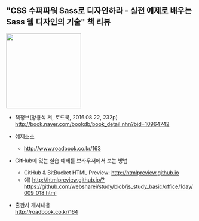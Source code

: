 ## "CSS 수퍼파워 Sass로 디자인하라 - 실전 예제로 배우는 Sass 웹 디자인의 기술" 책 리뷰<br>
<img src="https://user-images.githubusercontent.com/10431663/29647005-bdd29eb6-88c1-11e7-9b80-112af1c7a0da.png" width="200">

* 책정보(양용석 저, 로드북, 2016.08.22, 232p)<br>
  http://book.naver.com/bookdb/book_detail.nhn?bid=10964742

* 예제소스<br>
  - http://www.roadbook.co.kr/163

* GitHub에 있는 실습 예제를 브라우저에서 보는 방법<br>
  - GitHub & BitBucket HTML Preview: http://htmlpreview.github.io<br> 
  - 예) http://htmlpreview.github.io/?https://github.com/websharei/study/blob/js_study_basic/office/1day/009_018.html

* 출판사 게시내용<br>
  http://roadbook.co.kr/164
 
 <!-- 
* 참고<br>
  - ...
-->
